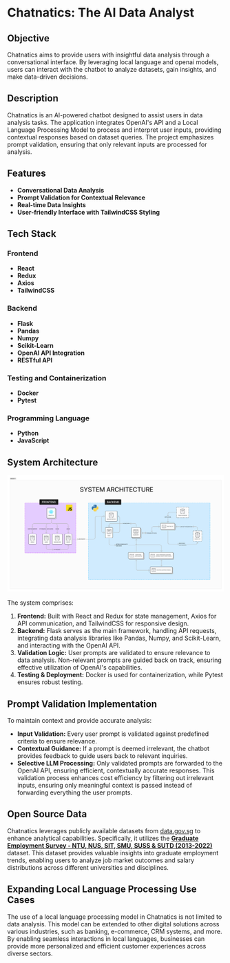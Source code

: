 # Chatnatics: The AI Data Analyst

## Objective

Chatnatics aims to provide users with insightful data analysis through a conversational interface. By leveraging local language and openai models, users can interact with the chatbot to analyze datasets, gain insights, and make data-driven decisions.

## Description

Chatnatics is an AI-powered chatbot designed to assist users in data analysis tasks. The application integrates OpenAI's API and a Local Language Processing Model to process and interpret user inputs, providing contextual responses based on dataset queries. The project emphasizes prompt validation, ensuring that only relevant inputs are processed for analysis.

## Features

- **Conversational Data Analysis**
- **Prompt Validation for Contextual Relevance**
- **Real-time Data Insights**
- **User-friendly Interface with TailwindCSS Styling**

## Tech Stack

### Frontend

- **React**
- **Redux**
- **Axios**
- **TailwindCSS**

### Backend

- **Flask**
- **Pandas**
- **Numpy**
- **Scikit-Learn**
- **OpenAI API Integration**
- **RESTful API**

### Testing and Containerization

- **Docker**
- **Pytest**

### Programming Language

- **Python**
- **JavaScript**

## System Architecture

![Chatnatics Architecture](<public/System%20Architecture%20(OpenAI-ML_DA).jpg>)

The system comprises:

1. **Frontend:** Built with React and Redux for state management, Axios for API communication, and TailwindCSS for responsive design.
2. **Backend:** Flask serves as the main framework, handling API requests, integrating data analysis libraries like Pandas, Numpy, and Scikit-Learn, and interacting with the OpenAI API.
3. **Validation Logic:** User prompts are validated to ensure relevance to data analysis. Non-relevant prompts are guided back on track, ensuring effective utilization of OpenAI's capabilities.
4. **Testing & Deployment:** Docker is used for containerization, while Pytest ensures robust testing.

## Prompt Validation Implementation

To maintain context and provide accurate analysis:

- **Input Validation:** Every user prompt is validated against predefined criteria to ensure relevance.
- **Contextual Guidance:** If a prompt is deemed irrelevant, the chatbot provides feedback to guide users back to relevant inquiries.
- **Selective LLM Processing:** Only validated prompts are forwarded to the OpenAI API, ensuring efficient, contextually accurate responses. This validation process enhances cost efficiency by filtering out irrelevant inputs, ensuring only meaningful context is passed instead of forwarding everything the user prompts.

## Open Source Data

Chatnatics leverages publicly available datasets from [data.gov.sg](https://data.gov.sg/) to enhance analytical capabilities. Specifically, it utilizes the **[Graduate Employment Survey - NTU, NUS, SIT, SMU, SUSS & SUTD (2013-2022)](https://data.gov.sg/datasets?page=1&query=graduate+employment&coverage=&resultId=d_3c55210de27fcccda2ed0c63fdd2b352)** dataset. This dataset provides valuable insights into graduate employment trends, enabling users to analyze job market outcomes and salary distributions across different universities and disciplines.

## Expanding Local Language Processing Use Cases

The use of a local language processing model in Chatnatics is not limited to data analysis. This model can be extended to other digital solutions across various industries, such as banking, e-commerce, CRM systems, and more. By enabling seamless interactions in local languages, businesses can provide more personalized and efficient customer experiences across diverse sectors.
